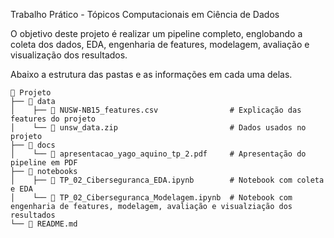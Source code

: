 Trabalho Prático - Tópicos Computacionais em Ciência de Dados

O objetivo deste projeto é realizar um pipeline completo, englobando a coleta dos dados, EDA, engenharia de features, modelagem, avaliação e visualização dos resultados.

Abaixo a estrutura das pastas e as informações em cada uma delas.
```
📁 Projeto
├── 📁 data
│    ├── 📄 NUSW-NB15_features.csv                # Explicação das features do projeto
│    └── 📄 unsw_data.zip                         # Dados usados no projeto
├── 📁 docs
│    └── 📄 apresentacao_yago_aquino_tp_2.pdf     # Apresentação do pipeline em PDF
├── 📁 notebooks
│    ├── 📄 TP_02_Ciberseguranca_EDA.ipynb        # Notebook com coleta e EDA 
│    └── 📄 TP_02_Ciberseguranca_Modelagem.ipynb  # Notebook com engenharia de features, modelagem, avaliação e visualziação dos resultados
└── 📄 README.md
```
